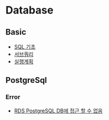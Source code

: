 # Database

## Basic

- [SQL 기초](./Basic/intro.md)
- [서브쿼리](./Basic/subquery.md)
- [실행계획](./Basic/%EC%8B%A4%ED%96%89%EA%B3%84%ED%9A%8D%EC%9D%B4%EB%9E%80.md)

## PostgreSql

### Error

- [RDS PostgreSQL DB에 접근 할 수 없음](./PostgreSql/Error/RDS%20PostgreSQL%20DB%EC%97%90%20%EC%A0%91%EA%B7%BC%20%ED%95%A0%20%EC%88%98%20%EC%97%86%EC%9D%8C.md)
